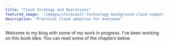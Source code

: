 ```yaml
---
title: "Cloud Strategy and Operations"
featured_image: '/images/stockvault-technology-background-cloud-computing-ai281569.jpg'
description: "Practical Cloud adoption for everyone"
---
```

Welcome to my blog with some of my work in progress. I've been working on this book idea. You can read some of the chapters below.
